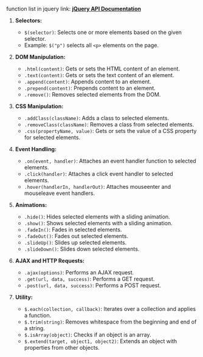 function list in jquery
link: **[jQuery API Documentation](https://api.jquery.com/)**

1. **Selectors:**
    
    - `$(selector)`: Selects one or more elements based on the given selector.
    - Example: `$("p")` selects all `<p>` elements on the page.
2. **DOM Manipulation:**
    
    - `.html(content)`: Gets or sets the HTML content of an element.
    - `.text(content)`: Gets or sets the text content of an element.
    - `.append(content)`: Appends content to an element.
    - `.prepend(content)`: Prepends content to an element.
    - `.remove()`: Removes selected elements from the DOM.
3. **CSS Manipulation:**
    
    - `.addClass(className)`: Adds a class to selected elements.
    - `.removeClass(className)`: Removes a class from selected elements.
    - `.css(propertyName, value)`: Gets or sets the value of a CSS property for selected elements.
4. **Event Handling:**
    
    - `.on(event, handler)`: Attaches an event handler function to selected elements.
    - `.click(handler)`: Attaches a click event handler to selected elements.
    - `.hover(handlerIn, handlerOut)`: Attaches mouseenter and mouseleave event handlers.
5. **Animations:**
    
    - `.hide()`: Hides selected elements with a sliding animation.
    - `.show()`: Shows selected elements with a sliding animation.
    - `.fadeIn()`: Fades in selected elements.
    - `.fadeOut()`: Fades out selected elements.
    - `.slideUp()`: Slides up selected elements.
    - `.slideDown()`: Slides down selected elements.
6. **AJAX and HTTP Requests:**
    
    - `.ajax(options)`: Performs an AJAX request.
    - `.get(url, data, success)`: Performs a GET request.
    - `.post(url, data, success)`: Performs a POST request.
7. **Utility:**
    
    - `$.each(collection, callback)`: Iterates over a collection and applies a function.
    - `$.trim(string)`: Removes whitespace from the beginning and end of a string.
    - `$.isArray(object)`: Checks if an object is an array.
    - `$.extend(target, object1, object2)`: Extends an object with properties from other objects.